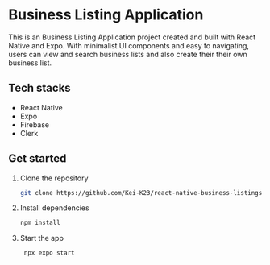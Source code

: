 # Business Listing Application

This is an Business Listing Application project created and built with React Native and Expo. With minimalist UI components and easy to navigating, users can view and search business lists and also create their their own business list.

## Tech stacks

- React Native
- Expo
- Firebase
- Clerk

## Get started

1. Clone the repository

   ```bash
   git clone https://github.com/Kei-K23/react-native-business-listings-app.git
   ```

2. Install dependencies

   ```bash
   npm install
   ```

3. Start the app

   ```bash
    npx expo start
   ```
